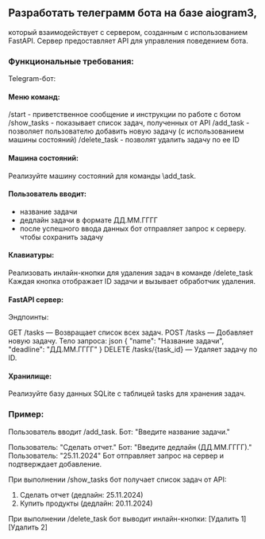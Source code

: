 ## Разработать  телеграмм бота на базе aiogram3, 
который взаимодействует с сервером, созданным с использованием FastAPI. 
Сервер предоставляет API для управления поведением бота.

### Функциональные требования:
Telegram-бот:

#### Меню команд:
/start  - приветственное сообщение и инструкции по работе с ботом
/show_tasks - показывает список задач, полученных от API
/add_task - позволяет пользователю добавить новую задачу (с использованием машины состояний)
/delete_task - позволят удалить задачу по ее ID

#### Машина состояний: 
Реализуйте машину состояний для команды \add_task.

#### Пользователь вводит:
- название задачи
- дедлайн задачи в формате ДД.ММ.ГГГГ
- после успешного ввода данных бот отправляет запрос к серверу. чтобы сохранить задачу

#### Клавиатуры:
Реализовать инлайн-кнопки для удаления задач в команде /delete_task
Каждая кнопка отображает ID задачи и вызывает обработчик удаления.

#### FastAPI сервер:
Эндпоинты:

GET /tasks — Возвращает список всех задач.
POST /tasks — Добавляет новую задачу.
Тело запроса:
json
{
  "name": "Название задачи",
  "deadline": "ДД.ММ.ГГГГ"
}
DELETE /tasks/{task_id} — Удаляет задачу по ID.

#### Хранилище: 
Реализуйте базу данных SQLite с таблицей tasks для хранения задач.

### Пример:
Пользователь вводит /add_task.
Бот: "Введите название задачи."

Пользователь: "Сделать отчет."
Бот: "Введите дедлайн (ДД.ММ.ГГГГ)."
Пользователь: "25.11.2024"
Бот отправляет запрос на сервер и подтверждает добавление.

При выполнении /show_tasks бот получает список задач от API:
1. Сделать отчет (дедлайн: 25.11.2024)
2. Купить продукты (дедлайн: 20.11.2024)

При выполнении /delete_task бот выводит инлайн-кнопки:
[Удалить 1] [Удалить 2]
